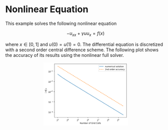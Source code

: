 # Nonlinear Equation

This example solves the following nonlinear equation

$$ -u_{xx} + \gamma u u_x= f(x) $$

where $x \in \left[0, 1\right]$ and $u(0) = u(1) = 0$. The
differential equation is discretized with a second order central
difference scheme.  The following plot shows the accuracy of its
results using the nonlinear full solver.


<p align="center">
<img src="../../plots/accuracy_nonlinear/results_nonlinear.png" height="200">
</p>